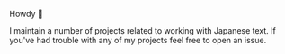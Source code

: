 Howdy :wave:

I maintain a number of projects related to working with Japanese text. If you've had trouble with any of my projects feel free to open an issue.

